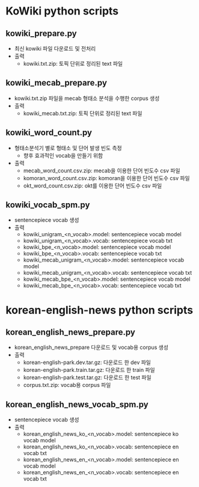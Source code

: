 # KoWiki python scripts

## kowiki_prepare.py
- 최신 kowiki 파일 다운로드 및 전처리
- 출력
  - kowiki.txt.zip: 토픽 단위로 정리된 text 파일

## kowiki_mecab_prepare.py
- kowiki.txt.zip 파일을 mecab 형태소 분석을 수행한 corpus 생성
- 출력
  - kowiki_mecab.txt.zip: 토픽 단위로 정리된 text 파일


## kowiki_word_count.py
- 형태소분석기 별로 형태소 및 단어 발생 빈도 측정
  - 향후 효과적인 vocab을 만들기 위함
- 출력
  - mecab_word_count.csv.zip: mecab을 이용한 단어 빈도수 csv 파일
  - komoran_word_count.csv.zip: komoran을 이용한 단어 빈도수 csv 파일
  - okt_word_count.csv.zip: okt를 이용한 단어 빈도수 csv 파일

## kowiki_vocab_spm.py
- sentencepiece vocab 생성
- 출력
  - kowiki_unigram_<n_vocab>.model: sentencepiece vocab model
  - kowiki_unigram_<n_vocab>.vocab: sentencepiece vocab txt
  - kowiki_bpe_<n_vocab>.model: sentencepiece vocab model
  - kowiki_bpe_<n_vocab>.vocab: sentencepiece vocab txt
  - kowiki_mecab_unigram_<n_vocab>.model: sentencepiece vocab model
  - kowiki_mecab_unigram_<n_vocab>.vocab: sentencepiece vocab txt
  - kowiki_mecab_bpe_<n_vocab>.model: sentencepiece vocab model
  - kowiki_mecab_bpe_<n_vocab>.vocab: sentencepiece vocab txt


# korean-english-news python scripts

## korean_english_news_prepare.py
- korean_english_news_prepare 다운로드 및 vocab용 corpus 생성
- 출력
  - korean-english-park.dev.tar.gz: 다운로드 한 dev 파일
  - korean-english-park.train.tar.gz: 다운로드 한 train 파일 
  - korean-english-park.test.tar.gz: 다운로드 한 test 파일
  - corpus.txt.zip: vocab용 corpus 파일


## korean_english_news_vocab_spm.py
- sentencepiece vocab 생성
- 출력
  - korean_english_news_ko_<n_vocab>.model: sentencepiece ko vocab model
  - korean_english_news_ko_<n_vocab>.vocab: sentencepiece en vocab txt
  - korean_english_news_en_<n_vocab>.model: sentencepiece en vocab model
  - korean_english_news_en_<n_vocab>.vocab: sentencepiece en vocab txt

